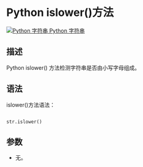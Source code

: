 Python islower()方法
==================

 [![Python 字符串](../images/up.gif)
 Python 字符串](python-strings.html)


  描述
--

 Python islower() 方法检测字符串是否由小写字母组成。

 语法
--

 islower()方法语法：

 
```

str.islower()

```

 参数
--

  * 无。